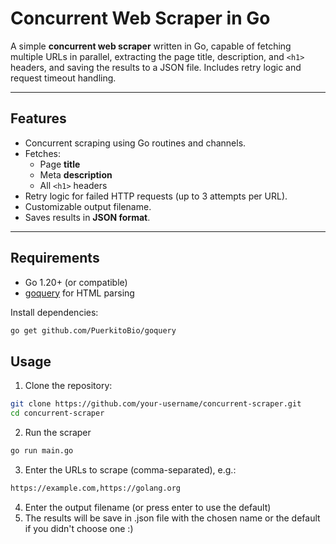 # Concurrent Web Scraper in Go

A simple **concurrent web scraper** written in Go, capable of fetching multiple URLs in parallel, extracting the page title, description, and `<h1>` headers, and saving the results to a JSON file. Includes retry logic and request timeout handling.

---

## Features

- Concurrent scraping using Go routines and channels.
- Fetches:
  - Page **title**
  - Meta **description**
  - All `<h1>` headers
- Retry logic for failed HTTP requests (up to 3 attempts per URL).
- Customizable output filename.
- Saves results in **JSON format**.

---

## Requirements

- Go 1.20+ (or compatible)
- [goquery](https://github.com/PuerkitoBio/goquery) for HTML parsing

Install dependencies:

```bash
go get github.com/PuerkitoBio/goquery
```

## Usage

1. Clone the repository:

```bash
git clone https://github.com/your-username/concurrent-scraper.git
cd concurrent-scraper
```
2. Run the scraper

```bash
go run main.go
```
3. Enter the URLs to scrape (comma-separated), e.g.:
```bash
https://example.com,https://golang.org
```
4. Enter the output filename (or press enter to use the default)
5. The results will be save in .json file with the chosen name or the default if you didn't choose one :)



